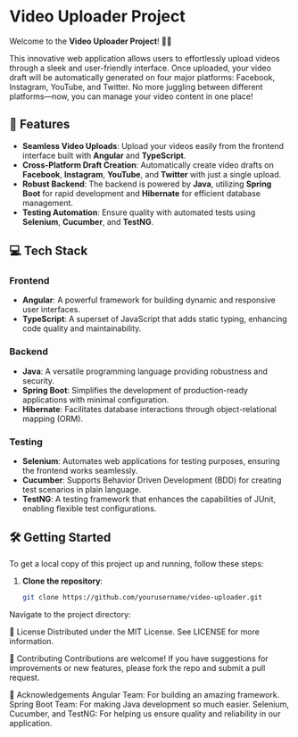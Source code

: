 # Video Uploader Project

Welcome to the **Video Uploader Project**! 🎥✨

This innovative web application allows users to effortlessly upload videos through a sleek and user-friendly interface. Once uploaded, your video draft will be automatically generated on four major platforms: Facebook, Instagram, YouTube, and Twitter. No more juggling between different platforms—now, you can manage your video content in one place!

## 🚀 Features

- **Seamless Video Uploads**: Upload your videos easily from the frontend interface built with **Angular** and **TypeScript**.
- **Cross-Platform Draft Creation**: Automatically create video drafts on **Facebook**, **Instagram**, **YouTube**, and **Twitter** with just a single upload.
- **Robust Backend**: The backend is powered by **Java**, utilizing **Spring Boot** for rapid development and **Hibernate** for efficient database management.
- **Testing Automation**: Ensure quality with automated tests using **Selenium**, **Cucumber**, and **TestNG**.

## 💻 Tech Stack

### Frontend
- **Angular**: A powerful framework for building dynamic and responsive user interfaces.
- **TypeScript**: A superset of JavaScript that adds static typing, enhancing code quality and maintainability.

### Backend
- **Java**: A versatile programming language providing robustness and security.
- **Spring Boot**: Simplifies the development of production-ready applications with minimal configuration.
- **Hibernate**: Facilitates database interactions through object-relational mapping (ORM).

### Testing
- **Selenium**: Automates web applications for testing purposes, ensuring the frontend works seamlessly.
- **Cucumber**: Supports Behavior Driven Development (BDD) for creating test scenarios in plain language.
- **TestNG**: A testing framework that enhances the capabilities of JUnit, enabling flexible test configurations.

## 🛠️ Getting Started

To get a local copy of this project up and running, follow these steps:

1. **Clone the repository**:
   ```bash
   git clone https://github.com/yourusername/video-uploader.git
Navigate to the project directory:



📜 License
Distributed under the MIT License. See LICENSE for more information.

🤝 Contributing
Contributions are welcome! If you have suggestions for improvements or new features, please fork the repo and submit a pull request.

🌟 Acknowledgements
Angular Team: For building an amazing framework.
Spring Boot Team: For making Java development so much easier.
Selenium, Cucumber, and TestNG: For helping us ensure quality and reliability in our application.

